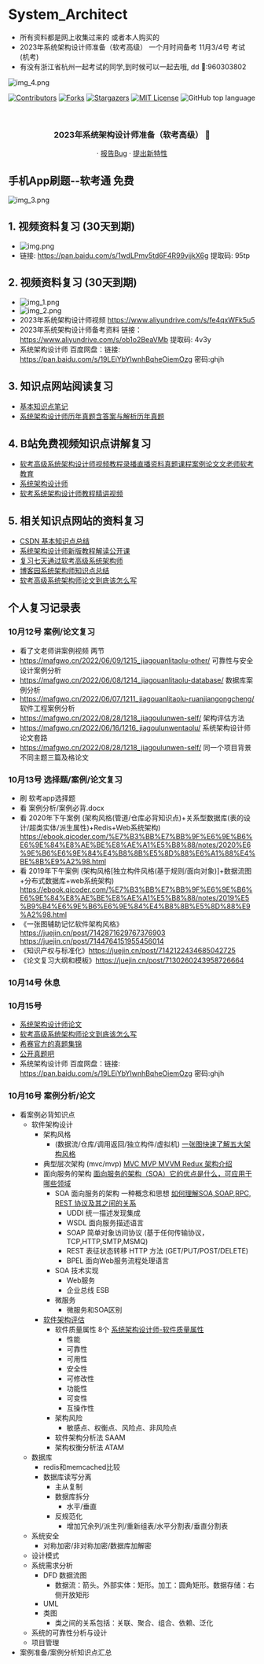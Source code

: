 # System_Architect
- 所有资料都是网上收集过来的 或者本人购买的
- 2023年系统架构设计师准备（软考高级） 一个月时间备考 11月3/4号 考试 (机考)
- 有没有浙江省杭州一起考试的同学,到时候可以一起去哦, dd 🐧:960303802

![img_4.png](img_4.png)

<!-- PROJECT SHIELDS -->

[![Contributors][contributors-shield]][contributors-url]
[![Forks][forks-shield]][forks-url]
[![Stargazers][stars-shield]][stars-url]
[![MIT License][license-shield]][license-url]
![GitHub top language](https://img.shields.io/github/languages/top/hakusai22/System_Architect?style=for-the-badge)

<!-- PROJECT LOGO -->
<br />



<p align="center">
    <a href="https://github.com/hakusai22/System_Architect/">
    </a>
    <h3 align="center">2023年系统架构设计师准备（软考高级） 🔞</h3>
  <p align="center">
    ·
    <a href="https://github.com/hakusai22/System_Architect/issues">报告Bug</a>
    ·
    <a href="https://github.com/hakusai22/System_Architect/issues">提出新特性</a>
  </p>

<!-- links -->

[your-project-path]:hakusai22/System_Architect

[contributors-shield]: https://img.shields.io/github/contributors/hakusai22/System_Architect.svg?style=for-the-badge

[contributors-url]: https://github.com/hakusai22/System_Architect/graphs/contributors

[forks-shield]: https://img.shields.io/github/forks/hakusai22/System_Architect.svg?style=for-the-badge

[forks-url]: https://github.com/hakusai22/System_Architect/network/members

[stars-shield]: https://img.shields.io/github/stars/hakusai22/System_Architect.svg?style=for-the-badge

[stars-url]: https://github.com/hakusai22/System_Architect/stargazers

[issues-shield]: https://img.shields.io/github/issues/hakusai22/System_Architect.svg?style=for-the-badge

[issues-url]: https://img.shields.io/github/issues/hakusai22/System_Architect.svg

[license-shield]: https://img.shields.io/github/license/hakusai22/System_Architect.svg?style=for-the-badge

[license-url]: https://github.com/hakusai22/System_Architect/blob/master/LICENSE

[linkedin-shield]: https://img.shields.io/badge/-LinkedIn-black.svg?style=for-the-badge&logo=linkedin&colorB=555

[linkedin-url]: https://linkedin.com/in/xxxx

## 手机App刷题--软考通 免费
![img_3.png](img_3.png)

## 1. 视频资料复习 (30天到期)
- ![img.png](img.png)
- 链接: https://pan.baidu.com/s/1wdLPmv5td6F4R99vjjkX6g  提取码: 95tp

## 2. 视频资料复习 (30天到期)
- ![img_1.png](img_1.png)
- ![img_2.png](img_2.png)
- 2023年系统架构设计师视频  https://www.aliyundrive.com/s/fe4qxWFk5u5
- 2023年系统架构设计师备考资料 链接：https://www.aliyundrive.com/s/ob1o2BeaVMb 提取码: 4v3y
- 系统架构设计师 百度网盘：链接: https://pan.baidu.com/s/19LEiYbYIwnhBqheOiemOzg 密码:ghjh
## 3. 知识点网站阅读复习
- [基本知识点笔记](https://lisahust.github.io/notebook1_web/)
- [系统架构设计师历年真题含答案与解析历年真题](https://ebook.qicoder.com/%E7%B3%BB%E7%BB%9F%E6%9E%B6%E6%9E%84%E8%AE%BE%E8%AE%A1%E5%B8%88/)

## 4. B站免费视频知识点讲解复习 
- [软考高级系统架构设计师视频教程录播直播资料真题课程案例论文文老师软考教育](https://www.bilibili.com/video/BV1YV411Y7t4/?spm_id_from=333.999.0.0&vd_source=5c4d3e12d3512ed84532d27dcef8ab0d)
- [系统架构设计师](https://www.bilibili.com/video/BV1wD4y1q7ni/?spm_id_from=333.337.search-card.all.click&vd_source=5c4d3e12d3512ed84532d27dcef8ab0d)
- [软考系统架构设计师教程精讲视频](https://www.bilibili.com/video/BV1Ak4y1s7Hd/?spm_id_from=333.337.search-card.all.click&vd_source=5c4d3e12d3512ed84532d27dcef8ab0d)


## 5. 相关知识点网站的资料复习
- [CSDN 基本知识点总结](https://blog.csdn.net/weixin_30197685/article/details/132797803?app_version=6.1.4&utm_source=app)
- [系统架构设计师新版教程解读公开课](https://wangxiao.xisaiwang.com/shipin2/v280007661.html)
- [复习七天通过软考高级系统架构师](https://zhuanlan.zhihu.com/p/338502562)
- [博客园系统架构师知识点总结](https://www.cnblogs.com/Tiancheng-Duan/tag/%E6%9E%B6%E6%9E%84/)
- [软考高级系统架构师论文到底该怎么写](https://mp.weixin.qq.com/s/E97YA-VktIoEmOCwZ2EUqg)





##  个人复习记录表

### 10月12号 案例/论文复习
- 看了文老师讲案例视频 两节
- https://mafgwo.cn/2022/06/09/1215_jiagouanlitaolu-other/ 可靠性与安全设计案例分析
- https://mafgwo.cn/2022/06/08/1214_jiagouanlitaolu-database/  数据库案例分析
- https://mafgwo.cn/2022/06/07/1211_jiagouanlitaolu-ruanjiangongcheng/ 软件工程案例分析
- https://mafgwo.cn/2022/08/28/1218_jiagoulunwen-self/ 架构评估方法
- https://mafgwo.cn/2022/06/16/1216_jiagoulunwentaolu/ 系统架构设计师论文套路 
- https://mafgwo.cn/2022/08/28/1218_jiagoulunwen-self/ 同一个项目背景不同主题三篇及格论文

### 10月13号 选择题/案例/论文复习
- 刷 软考app选择题
- 看 案例分析/案例必背.docx 
- 看 2020年下午案例 (架构风格(管道/仓库必背知识点)+关系型数据库(表的设计/超类实体/派生属性)+Redis+Web系统架构) https://ebook.qicoder.com/%E7%B3%BB%E7%BB%9F%E6%9E%B6%E6%9E%84%E8%AE%BE%E8%AE%A1%E5%B8%88/notes/2020%E6%9E%B6%E6%9E%84%E4%B8%8B%E5%8D%88%E6%A1%88%E4%BE%8B%E9%A2%98.html
- 看 2019年下午案例 (架构风格[独立构件风格(基于规则/面向对象)]+数据流图+分布式数据库+web系统架构) https://ebook.qicoder.com/%E7%B3%BB%E7%BB%9F%E6%9E%B6%E6%9E%84%E8%AE%BE%E8%AE%A1%E5%B8%88/notes/2019%E5%B9%B4%E6%9E%B6%E6%9E%84%E4%B8%8B%E5%8D%88%E9%A2%98.html
- 《一张图辅助记忆软件架构风格》https://juejin.cn/post/7142871629767376903 https://juejin.cn/post/7144764151955456014
- 《知识产权与标准化》https://juejin.cn/post/7142122434685042725
- 《论文复习大纲和模板》https://juejin.cn/post/7130260243958726664

### 10月14号 休息

### 10月15号 
- [系统架构设计师论文](https://blog.csdn.net/sinat_31152963/category_10672942.html)
- [软考高级系统架构师论文到底该怎么写](https://mp.weixin.qq.com/s/E97YA-VktIoEmOCwZ2EUqg)
- [希赛官方的真题集锦](https://www.educity.cn/rk/zhenti/jiagou/)
- [公开真题吧](https://www.gkzenti.cn/paper?cls=%E8%BD%AF%E8%80%83&province=%E9%AB%98%E7%BA%A7_%E7%B3%BB%E7%BB%9F%E6%9E%B6%E6%9E%84%E8%AE%BE%E8%AE%A1%E5%B8%88)
- 系统架构设计师 百度网盘：链接: https://pan.baidu.com/s/19LEiYbYIwnhBqheOiemOzg 密码:ghjh

### 10月16号 案例分析/论文
- 看案例必背知识点
  - 软件架构设计  
    - 架构风格 
      - (数据流/仓库/调用返回/独立构件/虚拟机) [一张图快速了解五大架构风格](https://zhuanlan.zhihu.com/p/429046857)
    - 典型层次架构 (mvc/mvp) [MVC MVP MVVM Redux 架构介绍](https://zhuanlan.zhihu.com/p/59814282)
    - 面向服务的架构 [面向服务的架构（SOA）它的优点是什么，可应用于哪些领域](https://www.zhihu.com/question/450799639/answer/1800986029)
      - SOA 面向服务的架构 一种概念和思想 [如何理解SOA,SOAP,RPC, REST 协议及其之间的关系](https://zhuanlan.zhihu.com/p/489185800)
        - UDDI 统一描述发现集成
        - WSDL 面向服务描述语言
        - SOAP 简单对象访问协议 (基于任何传输协议，TCP,HTTP,SMTP,MSMQ)
        - REST  表征状态转移 HTTP 方法 (GET/PUT/POST/DELETE)
        - BPEL 面向Web服务流程处理语言
      - SOA 技术实现
        - Web服务
        - 企业总线 ESB
      - 微服务
        - 微服务和SOA区别
    - [软件架构评估](https://zhuanlan.zhihu.com/p/564144022)
      - 软件质量属性 8个  [系统架构设计师-软件质量属性](https://zhuanlan.zhihu.com/p/405478863)
        - 性能
        - 可靠性
        - 可用性
        - 安全性
        - 可修改性
        - 功能性
        - 可变性
        - 互操作性
      - 架构风险
        - 敏感点、权衡点、风险点、非风险点
      - 软件架构分析法 SAAM
      - 架构权衡分析法 ATAM
  - 数据库
    - redis和memcached比较
    - 数据库读写分离
      - 主从复制
      - 数据库拆分
        - 水平/垂直
      - 反规范化
        - 增加冗余列/派生列/重新组表/水平分割表/垂直分割表
  - 系统安全
    - 对称加密/非对称加密/数据库加解密
  - 设计模式
  - 系统需求分析
    - DFD 数据流图
      - 数据流：箭头。外部实体：矩形。加工：圆角矩形。数据存储：右侧开放矩形
    - UML
    - 类图
      - 类之间的关系包括：关联、聚合、组合、依赖、泛化
  - 系统的可靠性分析与设计
  - 项目管理
- 案例准备/案例分析知识点汇总